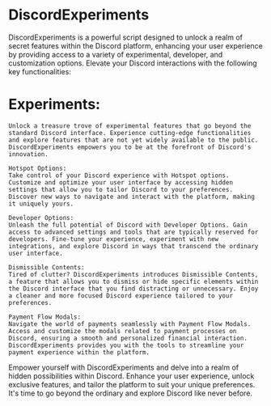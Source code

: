 # DiscordExperiments
DiscordExperiments is a powerful script designed to unlock a realm of secret features within the Discord platform, enhancing your user experience by providing access to a variety of experimental, developer, and customization options. Elevate your Discord interactions with the following key functionalities:

# Experiments:
    Unlock a treasure trove of experimental features that go beyond the standard Discord interface. Experience cutting-edge functionalities and explore features that are not yet widely available to the public. DiscordExperiments empowers you to be at the forefront of Discord's innovation.

    Hotspot Options:
    Take control of your Discord experience with Hotspot options. Customize and optimize your user interface by accessing hidden settings that allow you to tailor Discord to your preferences. Discover new ways to navigate and interact with the platform, making it uniquely yours.

    Developer Options:
    Unleash the full potential of Discord with Developer Options. Gain access to advanced settings and tools that are typically reserved for developers. Fine-tune your experience, experiment with new integrations, and explore Discord in ways that transcend the ordinary user interface.

    Dismissible Contents:
    Tired of clutter? DiscordExperiments introduces Dismissible Contents, a feature that allows you to dismiss or hide specific elements within the Discord interface that you find distracting or unnecessary. Enjoy a cleaner and more focused Discord experience tailored to your preferences.

    Payment Flow Modals:
    Navigate the world of payments seamlessly with Payment Flow Modals. Access and customize the modals related to payment processes on Discord, ensuring a smooth and personalized financial interaction. DiscordExperiments provides you with the tools to streamline your payment experience within the platform.

Empower yourself with DiscordExperiments and delve into a realm of hidden possibilities within Discord. Enhance your user experience, unlock exclusive features, and tailor the platform to suit your unique preferences. It's time to go beyond the ordinary and explore Discord like never before.
